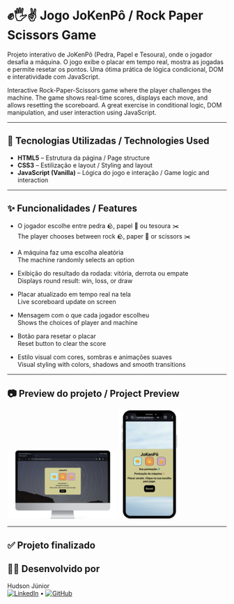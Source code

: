 # ✊🖐️✌️ Jogo JoKenPô / Rock Paper Scissors Game

Projeto interativo de JoKenPô (Pedra, Papel e Tesoura), onde o jogador desafia a máquina. O jogo exibe o placar em tempo real, mostra as jogadas e permite resetar os pontos. Uma ótima prática de lógica condicional, DOM e interatividade com JavaScript.

Interactive Rock-Paper-Scissors game where the player challenges the machine. The game shows real-time scores, displays each move, and allows resetting the scoreboard. A great exercise in conditional logic, DOM manipulation, and user interaction using JavaScript.

---

## 🚀 Tecnologias Utilizadas / Technologies Used

- **HTML5** – Estrutura da página / Page structure  
- **CSS3** – Estilização e layout / Styling and layout  
- **JavaScript (Vanilla)** – Lógica do jogo e interação / Game logic and interaction

---

## ✨ Funcionalidades / Features

- O jogador escolhe entre pedra 🪨, papel 📄 ou tesoura ✂️  
  The player chooses between rock 🪨, paper 📄 or scissors ✂️

- A máquina faz uma escolha aleatória  
  The machine randomly selects an option

- Exibição do resultado da rodada: vitória, derrota ou empate  
  Displays round result: win, loss, or draw

- Placar atualizado em tempo real na tela  
  Live scoreboard update on screen

- Mensagem com o que cada jogador escolheu  
  Shows the choices of player and machine

- Botão para resetar o placar  
  Reset button to clear the score

- Estilo visual com cores, sombras e animações suaves  
  Visual styling with colors, shadows and smooth transitions

---

## 📷 Preview do projeto / Project Preview

<p aling="center">
  <img src="assets/desktop.png" alt="Versão desktop" width="50%"/>
  <img src="assets/mobile.png" alt="Versão mobile" height="250px"/>
</p>

---

## ✅ Projeto finalizado

## 🧑‍💻 Desenvolvido por

Hudson Júnior  
[![LinkedIn](https://img.shields.io/badge/LinkedIn-0A66C2?style=flat&logo=linkedin&logoColor=white)](https://www.linkedin.com/in/ohudsonjunior) • [![GitHub](https://img.shields.io/badge/GitHub-100000?style=flat&logo=github&logoColor=white)](https://github.com/hudson-junior)
